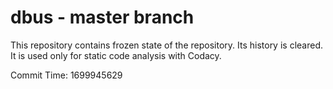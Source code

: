# dbus - master branch

This repository contains frozen state of the repository.
Its history is cleared. It is used only for static code
analysis with Codacy.

Commit Time: 1699945629